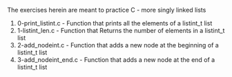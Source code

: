 The exercises herein are meant to practice C - more singly linked lists
1. 0-print_listint.c - Function that prints all the elements of a listint_t list
2. 1-listint_len.c - Function that Returns the number of elements in a listint_t list
3. 2-add_nodeint.c - Function that adds a new node at the beginning of a listint_t list
4. 3-add_nodeint_end.c - Function that adds a new node at the end of a listint_t list
